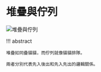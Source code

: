 # 堆疊與佇列

<div class="center-table" markdown>

![堆疊與佇列](../assets/covers/chapter_stack_and_queue.jpg)

</div>

!!! abstract

    堆疊如同疊貓貓，而佇列就像貓貓排隊。
    
    兩者分別代表先入後出和先入先出的邏輯關係。
